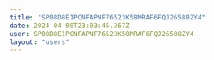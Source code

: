 ```yaml
---
title: "SP08D8E1PCNFAPNF76523K58MRAF6FQJ26588ZY4"
date: 2024-04-08T23:03:45.367Z
user: SP08D8E1PCNFAPNF76523K58MRAF6FQJ26588ZY4
layout: "users"
---
```

    